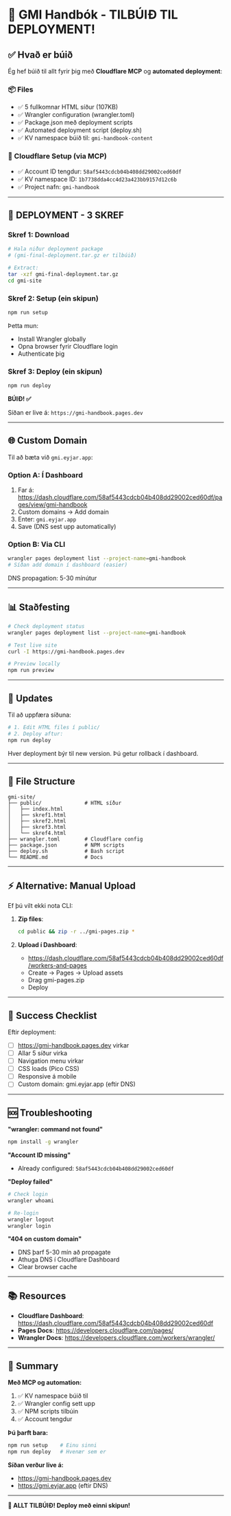 # 🚀 GMI Handbók - TILBÚIÐ TIL DEPLOYMENT!

## ✅ Hvað er búið

Ég hef búið til allt fyrir þig með **Cloudflare MCP** og **automated deployment**:

### 📦 Files
- ✅ 5 fullkomnar HTML síður (107KB)
- ✅ Wrangler configuration (wrangler.toml)
- ✅ Package.json með deployment scripts
- ✅ Automated deployment script (deploy.sh)
- ✅ KV namespace búið til: `gmi-handbook-content`

### 🔧 Cloudflare Setup (via MCP)
- ✅ Account ID tengdur: `58af5443cdcb04b408dd29002ced60df`
- ✅ KV namespace ID: `1b7738dda4cc4d23a423bb9157d12c6b`
- ✅ Project nafn: `gmi-handbook`

---

## 🎯 DEPLOYMENT - 3 SKREF

### Skref 1: Download

```bash
# Hala niður deployment package
# (gmi-final-deployment.tar.gz er tilbúið)

# Extract:
tar -xzf gmi-final-deployment.tar.gz
cd gmi-site
```

### Skref 2: Setup (ein skipun)

```bash
npm run setup
```

Þetta mun:
- Install Wrangler globally
- Opna browser fyrir Cloudflare login
- Authenticate þig

### Skref 3: Deploy (ein skipun)

```bash
npm run deploy
```

**BÚIÐ! ✅**

Síðan er live á: `https://gmi-handbook.pages.dev`

---

## 🌐 Custom Domain

Til að bæta við `gmi.eyjar.app`:

### Option A: Í Dashboard
1. Far á: https://dash.cloudflare.com/58af5443cdcb04b408dd29002ced60df/pages/view/gmi-handbook
2. Custom domains → Add domain
3. Enter: `gmi.eyjar.app`
4. Save (DNS sest upp automatically)

### Option B: Via CLI
```bash
wrangler pages deployment list --project-name=gmi-handbook
# Síðan add domain í dashboard (easier)
```

DNS propagation: 5-30 mínútur

---

## 📊 Staðfesting

```bash
# Check deployment status
wrangler pages deployment list --project-name=gmi-handbook

# Test live site
curl -I https://gmi-handbook.pages.dev

# Preview locally
npm run preview
```

---

## 🔄 Updates

Til að uppfæra síðuna:

```bash
# 1. Edit HTML files í public/
# 2. Deploy aftur:
npm run deploy
```

Hver deployment býr til new version. Þú getur rollback í dashboard.

---

## 📁 File Structure

```
gmi-site/
├── public/              # HTML síður
│   ├── index.html
│   ├── skref1.html
│   ├── skref2.html
│   ├── skref3.html
│   └── skref4.html
├── wrangler.toml        # Cloudflare config
├── package.json         # NPM scripts
├── deploy.sh            # Bash script
└── README.md            # Docs
```

---

## ⚡ Alternative: Manual Upload

Ef þú vilt ekki nota CLI:

1. **Zip files**:
   ```bash
   cd public && zip -r ../gmi-pages.zip *
   ```

2. **Upload í Dashboard**:
   - https://dash.cloudflare.com/58af5443cdcb04b408dd29002ced60df/workers-and-pages
   - Create → Pages → Upload assets
   - Drag gmi-pages.zip
   - Deploy

---

## 🎉 Success Checklist

Eftir deployment:

- [ ] https://gmi-handbook.pages.dev virkar
- [ ] Allar 5 síður virka
- [ ] Navigation menu virkar
- [ ] CSS loads (Pico CSS)
- [ ] Responsive á mobile
- [ ] Custom domain: gmi.eyjar.app (eftir DNS)

---

## 🆘 Troubleshooting

**"wrangler: command not found"**
```bash
npm install -g wrangler
```

**"Account ID missing"**
- Already configured: `58af5443cdcb04b408dd29002ced60df`

**"Deploy failed"**
```bash
# Check login
wrangler whoami

# Re-login
wrangler logout
wrangler login
```

**"404 on custom domain"**
- DNS þarf 5-30 mín að propagate
- Athuga DNS í Cloudflare Dashboard
- Clear browser cache

---

## 📚 Resources

- **Cloudflare Dashboard**: https://dash.cloudflare.com/58af5443cdcb04b408dd29002ced60df
- **Pages Docs**: https://developers.cloudflare.com/pages/
- **Wrangler Docs**: https://developers.cloudflare.com/workers/wrangler/

---

## 🎯 Summary

**Með MCP og automation:**
1. ✅ KV namespace búið til
2. ✅ Wrangler config sett upp
3. ✅ NPM scripts tilbúin
4. ✅ Account tengdur

**Þú þarft bara:**
```bash
npm run setup    # Einu sinni
npm run deploy   # Hvenær sem er
```

**Síðan verður live á:**
- https://gmi-handbook.pages.dev
- https://gmi.eyjar.app (eftir DNS)

---

**🎉 ALLT TILBÚIÐ! Deploy með einni skipun!**

